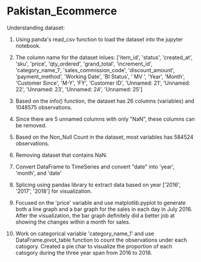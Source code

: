 # Pakistan_Ecommerce

Understanding dataset: 
1. Using panda's read_csv function to load the dataset into the jupyter notebook. 
2. The column name for the dataset inlues: 
    ['item_id', 'status', 'created_at', 'sku', 'price', 'qty_ordered',
       'grand_total', 'increment_id', 'category_name_1',
       'sales_commission_code', 'discount_amount', 'payment_method',
       'Working Date', 'BI Status', ' MV ', 'Year', 'Month', 'Customer Since',
       'M-Y', 'FY', 'Customer ID', 'Unnamed: 21', 'Unnamed: 22', 'Unnamed: 23',
       'Unnamed: 24', 'Unnamed: 25']

3. Based on the info() function, the dataset has 26 columns (variables) and 1048575 observations. 

4. Since there are 5 unnamed columns with only "NaN", these columns can be removed. 

5. Based on the Non_Null Count in the dataset, most variables has 584524 observations.

6. Removing dataset that contains NaN. 

7. Convert DataFrame to TimeSeries and convert "date" into 'year', 'month', and 'date'

8. Splicing using pandas library to extract data based on year ['2016', '2017', '2018'] for visualization.

9. Focused on the 'price' variable and use matplotlib.pyplot to generate both a line graph and a bar graph for the sales in each day in July 2016. After the visualization, the bar graph definitely did a better job at showing the changes within a month for sales. 

10. Work on categorical variable 'category_name_1' and use DataFrame.pivot_table function to count the observations under each catogory. Created a pie char to visualize the proportion of each catogory during the three year span from 2016 to 2018. 